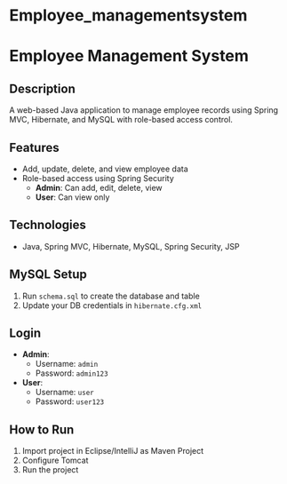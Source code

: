 # Employee_managementsystem
# Employee Management System

## Description
A web-based Java application to manage employee records using Spring MVC, Hibernate, and MySQL with role-based access control.

## Features
- Add, update, delete, and view employee data
- Role-based access using Spring Security
  - **Admin**: Can add, edit, delete, view
  - **User**: Can view only

## Technologies
- Java, Spring MVC, Hibernate, MySQL, Spring Security, JSP

## MySQL Setup
1. Run `schema.sql` to create the database and table
2. Update your DB credentials in `hibernate.cfg.xml`

## Login
- **Admin**:  
  - Username: `admin`  
  - Password: `admin123`  
- **User**:  
  - Username: `user`  
  - Password: `user123`

## How to Run
1. Import project in Eclipse/IntelliJ as Maven Project
2. Configure Tomcat
3. Run the project 
